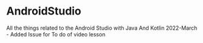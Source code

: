 # AndroidStudio
All the things related to the Android Studio with Java And Kotlin
2022-March - Added Issue for To do of video lesson
